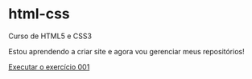 # html-css
  Curso de HTML5 e CSS3

  Estou aprendendo a criar site e agora vou gerenciar meus repositórios!

<a href="https://arthurvieirasilvaa.github.io/html-css/exercicios/ex001/index.html" target="_blank">Executar o exercício 001</a>
